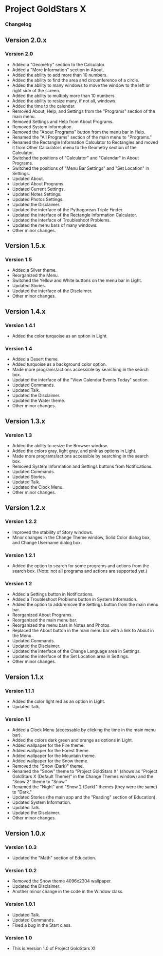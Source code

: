 # Project GoldStars X
### Changelog

## Version 2.0.x
### Version 2.0
* Added a "Geometry" section to the Calculator.
* Added a "More Information" section in About.
* Added the ability to add more than 10 numbers.
* Added the ability to find the area and circumference of a circle.
* Added the ability to many windows to move the window to the left or right side of the screen.
* Added the ability to multiply more than 10 numbers.
* Added the ability to resize many, if not all, windows.
* Added the time to the calendar.
* Removed About, Help, and Settings from the "Programs" section of the main menu.
* Removed Settings and Help from About Programs.
* Removed System Information.
* Removed the "About Programs" button from the menu bar in Help.
* Renamed the "All Programs" section of the main menu to "Programs."
* Renamed the Rectangle Information Calculator to Rectangles and moved it from Other Calculators menu to the Geometry section of the Calculator.
* Switched the positions of "Calculator" and "Calendar" in About Programs.
* Switched the positions of "Menu Bar Settings" and "Set Location" in Settings.
* Updated About.
* Updated About Programs.
* Updated Current Settings.
* Updated Notes Settings.
* Updated Photos Settings.
* Updated the Disclaimer.
* Updated the interface of the Pythagorean Triple Finder.
* Updated the interface of the Rectangle Information Calculator.
* Updated the interface of Troubleshoot Problems.
* Updated the menu bars of many windows.
* Other minor changes.

## Version 1.5.x
### Version 1.5
* Added a Silver theme.
* Reorganized the Menu.
* Switched the Yellow and White buttons on the menu bar in Light.
* Updated Stories.
* Updated the interface of the Disclaimer.
* Other minor changes.

## Version 1.4.x
### Version 1.4.1
* Added the color turquoise as an option in Light.

### Version 1.4
* Added a Desert theme.
* Added turquoise as a background color option.
* Made more programs/actions accessible by searching in the search box.
* Updated the interface of the "View Calendar Events Today" section.
* Updated Commands.
* Updated Talk.
* Updated the Disclaimer.
* Updated the Water theme.
* Other minor changes.

## Version 1.3.x
### Version 1.3
* Added the ability to resize the Browser window.
* Added the colors gray, light gray, and pink as options in Light.
* Made more programs/actions accessible by searching in the search box.
* Removed System Information and Settings buttons from Notifications.
* Updated Commands.
* Updated Stories.
* Updated Talk.
* Updated the Clock Menu.
* Other minor changes.

## Version 1.2.x
### Version 1.2.2
* Improved the stability of Story windows.
* Minor changes in the Change Theme window, Solid Color dialog box, and Change Username dialog box.

### Version 1.2.1
* Added the option to search for some programs and actions from the search box. (Note: not all programs and actions are supported yet.)

### Version 1.2
* Added a Settings button in Notifications.
* Added a Troubleshoot Problems button in System Information.
* Added the option to add/remove the Settings button from the main menu bar.
* Reorganized About Programs.
* Reorganized the main menu bar.
* Reorganized the menu bars in Notes and Photos.
* Replaced the About button in the main menu bar with a link to About in the Menu.
* Updated Commands.
* Updated the Disclaimer.
* Updated the interface of the Change Language area in Settings.
* Updated the interface of the Set Location area in Settings.
* Other minor changes.

## Version 1.1.x
### Version 1.1.1
* Added the color light red as an option in Light.
* Updated Talk.

### Version 1.1
* Added a Clock Menu (accessable by clicking the time in the main menu bar).
* Added the colors dark green and orange as options in Light.
* Added wallpaper for the Fire theme.
* Added wallpaper for the Forest theme.
* Added wallpaper for the Mountain theme.
* Added wallpaper for the Snow theme.
* Removed the "Snow (Dark)" theme.
* Renamed the "Snow" theme to "Project GoldStars X" (shows as "Project GoldStars X (Default Theme)" in the Change Themes window) and the "Snow 2" theme to "Snow."
* Renamed the "Night" and "Snow 2 (Dark)" themes (they were the same) to "Dark."
* Updated Stories (the main app and the "Reading" section of Education).
* Updated System Information.
* Updated Talk.
* Updated the Disclaimer.
* Other minor changes.

## Version 1.0.x
### Version 1.0.3
* Updated the "Math" section of Education.

### Version 1.0.2
* Removed the Snow theme 4096x2304 wallpaper.
* Updated the Disclaimer.
* Another minor change in the code in the Window class.

### Version 1.0.1
* Updated Talk.
* Updated Commands.
* Fixed a bug in the Start class.

### Version 1.0
* This is Version 1.0 of Project GoldStars X!